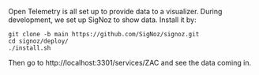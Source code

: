 Open Telemetry is all set up to provide data to a visualizer.
During development, we set up SigNoz to show data.
Install it by:

```shell
git clone -b main https://github.com/SigNoz/signoz.git
cd signoz/deploy/
./install.sh
```

Then go to http://localhost:3301/services/ZAC and see the data coming in.
